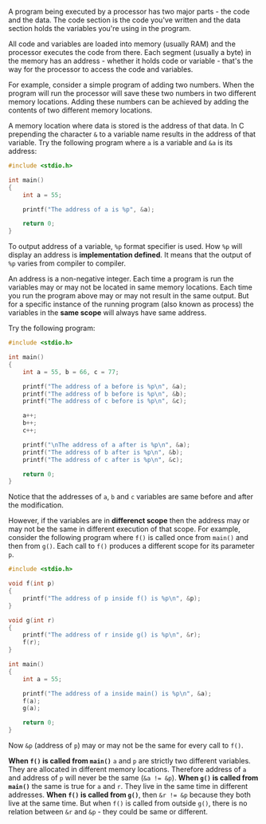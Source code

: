 A program being executed by a processor has two major parts - the code and the data. The code section is the code you've written and the data section holds the variables you're using in the program.

All code and variables are loaded into memory (usually RAM) and the processor executes the code from there. Each segment (usually a byte) in the memory has an address - whether it holds code or variable - that's the way for the processor to access the code and variables.

For example, consider a simple program of adding two numbers. When the program will run the processor will save these two numbers in two different memory locations. Adding these numbers can be achieved by adding the contents of two different memory locations.

A memory location where data is stored is the address of that data. In C prepending the character `&` to a variable name results in the address of that variable. Try the following program where `a` is a variable and `&a` is its address:

```C runnable
#include <stdio.h>

int main()
{
	int a = 55;

	printf("The address of a is %p", &a);

	return 0;
}
```

To output address of a variable, `%p` format specifier is used. How `%p` will display an address is **implementation defined**. It means that the output of `%p` varies from compiler to compiler.

An address is a non-negative integer. Each time a program is run the variables may or may not be located in same memory locations. Each time you run the program above may or may not result in the same output. But for a specific instance of the running program (also known as process) the variables in the **same scope** will always have same address.

Try the following program:

```C runnable
#include <stdio.h>

int main()
{
	int a = 55, b = 66, c = 77;

	printf("The address of a before is %p\n", &a);
	printf("The address of b before is %p\n", &b);
	printf("The address of c before is %p\n", &c);

	a++;
	b++;
	c++;

	printf("\nThe address of a after is %p\n", &a);
	printf("The address of b after is %p\n", &b);
	printf("The address of c after is %p\n", &c);

	return 0;
}
```

Notice that the addresses of `a`, `b` and `c` variables are same before and after the modification.

However, if the variables are in **differenct scope** then the address may or may not be the same in different execution of that scope. For example, consider the following program where `f()` is called once from `main()` and then from `g()`. Each call to `f()` produces a different scope for its parameter `p`.

```C runnable
#include <stdio.h>

void f(int p)
{
	printf("The address of p inside f() is %p\n", &p);
}

void g(int r)
{
	printf("The address of r inside g() is %p\n", &r);
	f(r);
}

int main()
{
	int a = 55;

	printf("The address of a inside main() is %p\n", &a);
	f(a);
	g(a);

	return 0;
}
```

Now `&p` (address of `p`) may or may not be the same for every call to `f()`.

**When `f()` is called from `main()`** `a` and `p` are strictly two different variables. They are allocated in different memory locations. Therefore address of `a` and address of `p` will never be the same (`&a != &p`). **When `g()` is called from `main()`** the same is true for `a` and `r`. They live in the same time in different addresses. **When `f()` is called from `g()`**, then `&r != &p` because they both live at the same time. But when `f()` is called from outside `g()`, there is no relation between `&r` and `&p` - they could be same or different.

